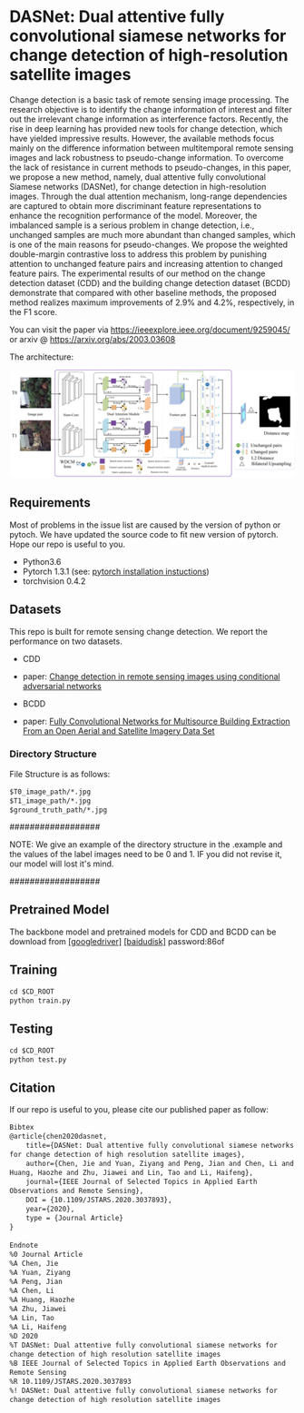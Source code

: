 # DASNet: Dual attentive fully convolutional siamese networks for change detection of high-resolution satellite images
Change detection is a basic task of remote sensing image processing. The research objective is to identify the change information of interest and filter out the irrelevant change information as interference factors. Recently, the rise in deep learning has provided new tools for change detection, which have yielded impressive results. However, the available methods focus mainly on the difference information between multitemporal remote sensing images and lack robustness to pseudo-change information. To overcome the lack of resistance in current methods to pseudo-changes, in this paper, we propose a new method, namely, dual attentive fully convolutional Siamese networks (DASNet), for change detection in high-resolution images. Through the dual attention mechanism, long-range dependencies are captured to obtain more discriminant feature representations to enhance the recognition performance of the model. Moreover, the imbalanced sample is a serious problem in change detection, i.e., unchanged samples are much more abundant than changed samples, which is one of the main reasons for pseudo-changes. We propose the weighted double-margin contrastive loss to address this problem by punishing attention to unchanged feature pairs and increasing attention to changed feature pairs. The experimental results of our method on the change detection dataset (CDD) and the building change detection dataset (BCDD) demonstrate that compared with other baseline methods, the proposed method realizes maximum improvements of 2.9% and 4.2%, respectively, in the F1 score.


You can visit the paper via https://ieeexplore.ieee.org/document/9259045/ or arxiv @ https://arxiv.org/abs/2003.03608

<!-- Pytorch implementation of Change Detection as described in [DASNet: Dual attentive fully convolutional siamese networks for change detection of high-resolution satellite images](https://arxiv.org/pdf/2003.03608.pdf).-->
The architecture:


<img src="img/p1.jpg" width="600px" hight="400px" />

## Requirements

Most of problems in the issue list are caused by the version of python or pytoch.
We have updated the source code to fit new version of pytorch.
Hope our repo is useful to you.

- Python3.6
- Pytorch 1.3.1 (see: [pytorch installation instuctions](http://pytorch.org/))
- torchvision 0.4.2

## Datasets
This repo is built for remote sensing change detection. We report the performance on two datasets.

- CDD
 - paper: [Change detection in remote sensing images using conditional adversarial networks](https://www.int-arch-photogramm-remote-sens-spatial-inf-sci.net/XLII-2/565/2018/isprs-archives-XLII-2-565-2018.pdf)
 
- BCDD
 - paper: [ Fully Convolutional Networks for Multisource Building Extraction From an Open Aerial and Satellite Imagery Data Set](https://ieeexplore.ieee.org/stamp/stamp.jsp?tp=&arnumber=8444434)

 
### Directory Structure
 
File Structure is as follows:

```
$T0_image_path/*.jpg
$T1_image_path/*.jpg
$ground_truth_path/*.jpg
```
##################


NOTE: We give an example of the directory structure in the .example and the values of the label images need to be 0 and 1.
IF you did not revise it, our model will lost it's mind.


##################

## Pretrained Model
The backbone model and pretrained models for CDD and BCDD can be download from [[googledriver]](https://drive.google.com/open?id=1iTsmLDCWcNm6odchkpmZY6dSq7dEpQBP) [[baidudisk]](https://pan.baidu.com/s/1GFkBXvVKgD1IqLYYeioX_w )   password:86of


## Training
```shell
cd $CD_ROOT
python train.py
```
## Testing
```shell
cd $CD_ROOT
python test.py
```

## Citation
If our repo is useful to you, please cite our published paper as follow:
```
Bibtex
@article{chen2020dasnet,
    title={DASNet: Dual attentive fully convolutional siamese networks for change detection of high resolution satellite images},
    author={Chen, Jie and Yuan, Ziyang and Peng, Jian and Chen, Li and Huang, Haozhe and Zhu, Jiawei and Lin, Tao and Li, Haifeng},
    journal={IEEE Journal of Selected Topics in Applied Earth Observations and Remote Sensing},
    DOI = {10.1109/JSTARS.2020.3037893},
    year={2020},
    type = {Journal Article}
}

Endnote
%0 Journal Article
%A Chen, Jie
%A Yuan, Ziyang
%A Peng, Jian
%A Chen, Li
%A Huang, Haozhe
%A Zhu, Jiawei
%A Lin, Tao
%A Li, Haifeng
%D 2020
%T DASNet: Dual attentive fully convolutional siamese networks for change detection of high resolution satellite images
%B IEEE Journal of Selected Topics in Applied Earth Observations and Remote Sensing
%R 10.1109/JSTARS.2020.3037893
%! DASNet: Dual attentive fully convolutional siamese networks for change detection of high resolution satellite images
```

